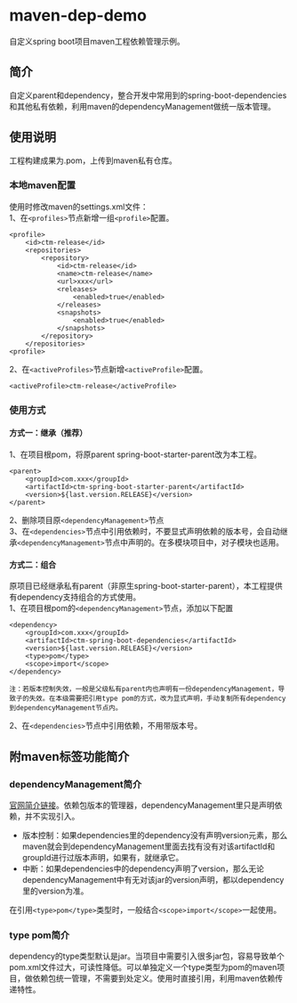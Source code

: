 # maven-dep-demo
自定义spring boot项目maven工程依赖管理示例。

## 简介
自定义parent和dependency，整合开发中常用到的spring-boot-dependencies和其他私有依赖，利用maven的dependencyManagement做统一版本管理。

## 使用说明
工程构建成果为.pom，上传到maven私有仓库。
### 本地maven配置
使用时修改maven的settings.xml文件：   
1、在```<profiles>```节点新增一组```<profile>```配置。
```
<profile>
	<id>ctm-release</id>
	<repositories>
		<repository>
			<id>ctm-release</id>
			<name>ctm-release</name>
			<url>xxx</url>
			<releases>
				<enabled>true</enabled>
			</releases>
			<snapshots>
				<enabled>true</enabled>
			</snapshots>
		</repository>
	</repositories>
<profile>       
```
2、在```<activeProfiles>```节点新增```<activeProfile>```配置。
```
<activeProfile>ctm-release</activeProfile>
```

### 使用方式
#### 方式一：继承（推荐）
1、在项目根pom，将原parent spring-boot-starter-parent改为本工程。
```
<parent>
    <groupId>com.xxx</groupId>
    <artifactId>ctm-spring-boot-starter-parent</artifactId>
    <version>${last.version.RELEASE}</version>
</parent>
```
2、删除项目原```<dependencyManagement>```节点   
3、在```<dependencies>```节点中引用依赖时，不要显式声明依赖的版本号，会自动继承```<dependencyManagement>```节点中声明的。在多模块项目中，对子模块也适用。

#### 方式二：组合
原项目已经继承私有parent（非原生spring-boot-starter-parent），本工程提供有dependency支持组合的方式使用。   
1、在项目根pom的```<dependencyManagement>```节点，添加以下配置
```
<dependency>
    <groupId>com.xxx</groupId>
    <artifactId>ctm-spring-boot-dependencies</artifactId>
    <version>${last.version.RELEASE}</version>
    <type>pom</type>
    <scope>import</scope>
</dependency>
```
```   
注：若版本控制失效，一般是父级私有parent内也声明有一份dependencyManagement，导致子的失效。在本级需要把引用type pom的方式，改为显式声明，手动复制所有dependency到dependencyManagement节点内。
```
2、在```<dependencies>```节点中引用依赖，不用带版本号。

## 附maven标签功能简介
### dependencyManagement简介
[官网简介链接](https://maven.apache.org/guides/introduction/introduction-to-dependency-mechanism.html)。依赖包版本的管理器，dependencyManagement里只是声明依赖，并不实现引入。
+ 版本控制：如果dependencies里的dependency没有声明version元素，那么maven就会到dependencyManagement里面去找有没有对该artifactId和groupId进行过版本声明，如果有，就继承它。
+ 中断：如果dependencies中的dependency声明了version，那么无论dependencyManagement中有无对该jar的version声明，都以dependency里的version为准。   

在引用```<type>pom</type>```类型时，一般结合```<scope>import</scope>```一起使用。

### type pom简介
dependency的type类型默认是jar。当项目中需要引入很多jar包，容易导致单个pom.xml文件过大，可读性降低。可以单独定义一个type类型为pom的maven项目，做依赖包统一管理，不需要到处定义。使用时直接引用，利用maven依赖传递特性。
